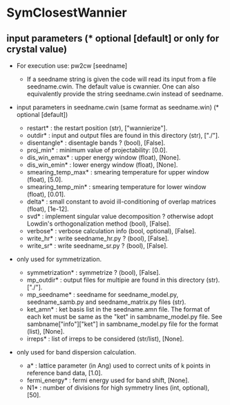 # SymClosestWannier

## input parameters (* optional [default] or only for crystal value)
- For execution use: pw2cw [seedname]
  - If a seedname string is given the code will read its input from a file seedname.cwin. The default value is cwannier.
      One can also equivalently provide the string seedname.cwin instead of seedname.

- input parameters in seedname.cwin (same format as seedname.win) (* optional [default])
  - restart*           : the restart position (str), ["wannierize"].
  - outdir*            : input and output files are found in this directory (str), ["./"].
  - disentangle*       : disentagle bands ? (bool), [False].
  - proj_min*          : minimum value of projectability: [0.0].
  - dis_win_emax*      : upper energy window (float), [None].
  - dis_win_emin*      : lower energy window (float), [None].
  - smearing_temp_max* : smearing temperature for upper window (float), [5.0].
  - smearing_temp_min* : smearing temperature for lower window (float), [0.01].
  - delta*             : small constant to avoid ill-conditioning of overlap matrices (float), [1e-12].
  - svd*               : implement singular value decomposition ? otherwise adopt Lowdin's orthogonalization method (bool), [False].
  - verbose*           : verbose calculation info (bool, optional), [False].
  - write_hr*          : write seedname_hr.py ? (bool), [False].
  - write_sr*          : write seedname_sr.py ? (bool), [False].

- only used for symmetrization.
  - symmetrization*    : symmetrize ? (bool), [False].
  - mp_outdir*         : output files for multipie are found in this directory (str). ["./"].
  - mp_seedname*       : seedname for seedname_model.py, seedname_samb.py and seedname_matrix.py files (str).
  - ket_amn*           : ket basis list in the seedname.amn file. The format of each ket must be same as the "ket" in sambname_model.py file. See sambname["info"]["ket"] in sambname_model.py file for the format (list), [None].
  - irreps*            : list of irreps to be considered (str/list), [None].

- only used for band dispersion calculation.
  - a*                 : lattice parameter (in Ang) used to correct units of k points in reference band data, [1.0].
  - fermi_energy*      : fermi energy used for band shift, [None].
  - N1*                : number of divisions for high symmetry lines (int, optional), [50].
